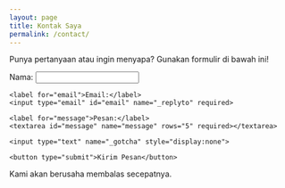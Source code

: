 ```yaml
---
layout: page
title: Kontak Saya
permalink: /contact/
---
```


<div class="contact-form-container">
  <p>Punya pertanyaan atau ingin menyapa? Gunakan formulir di bawah ini!</p>

  <form action="https://formspree.io/f/your_form_id" method="POST">
    <label for="name">Nama:</label>
    <input type="text" id="name" name="name" required>

    <label for="email">Email:</label>
    <input type="email" id="email" name="_replyto" required>

    <label for="message">Pesan:</label>
    <textarea id="message" name="message" rows="5" required></textarea>

    <input type="text" name="_gotcha" style="display:none">

    <button type="submit">Kirim Pesan</button>
  </form>

  <p>Kami akan berusaha membalas secepatnya.</p>
</div>